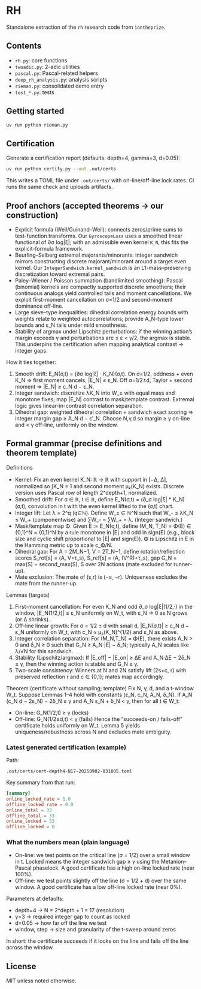 # RH

Standalone extraction of the `rh` research code from `iontheprize`.

## Contents
- `rh.py`: core functions
- `twoadic.py`: 2-adic utilities
- `pascal.py`: Pascal-related helpers
- `deep_rh_analysis.py`: analysis scripts
- `rieman.py`: consolidated demo entry
- `test_*.py`: tests

## Getting started

```bash
uv run python rieman.py
```

## Certification

Generate a certification report (defaults: depth=4, gamma=3, d=0.05):

```bash
uv run python certify.py --out .out/certs
```

This writes a TOML file under `.out/certs/` with on-line/off-line lock rates. CI runs the same check and uploads artifacts.

## Proof anchors (accepted theorems → our construction)

- Explicit formula (Weil/Guinand–Weil): connects zeros/prime sums to test-function transforms. Our `GyroscopeLoss` uses a smoothed linear functional of ∂σ log|ξ|; with an admissible even kernel `K_N`, this fits the explicit-formula framework.
- Beurling–Selberg extremal majorants/minorants: integer sandwich mirrors constructing discrete majorant/minorant around a target even kernel. Our `IntegerSandwich.kernel_sandwich` is an L1-mass–preserving discretization toward extremal pairs.
- Paley–Wiener / Poisson summation (bandlimited smoothing): Pascal (binomial) kernels are compactly supported discrete smoothers; their continuous analogs yield controlled tails and moment cancellations. We exploit first-moment cancellation on σ=1/2 and second-moment dominance off-line.
- Large sieve–type inequalities: dihedral correlation energy bounds with weights relate to weighted autocorrelations; provide A_N-type lower bounds and ε_N tails under mild smoothness.
- Stability of argmax under Lipschitz perturbations: if the winning action’s margin exceeds γ and perturbations are ≤ ε < γ/2, the argmax is stable. This underpins the certification when mapping analytical contrast → integer gaps.

How it ties together:
1) Smooth drift: E_N(σ,t) = (∂σ log|ξ| · K_N)(σ,t). On σ=1/2, oddness + even K_N ⇒ first moment cancels, |E_N| ≤ ε_N. Off σ=1/2±d, Taylor + second moment ⇒ |E_N| ≥ c_N d − ε_N.
2) Integer sandwich: discretize λK_N into W_± with equal mass and monotone fixes; map |E_N| contrast to mask/template contrast. Extremal logic gives linear-in-contrast correlation separation.
3) Dihedral gap: weighted dihedral correlation + sandwich exact scoring ⇒ integer margin gap ≥ A_N d − ε′_N. Choose N,γ,d so margin ≥ γ on-line and < γ off-line, uniformly on the window.

## Formal grammar (precise definitions and theorem template)

Definitions
- Kernel: Fix an even kernel K_N: ℝ → ℝ with support in [−Δ, Δ], normalized so ∫K_N = 1 and second moment μ₂(K_N) exists. Discrete version uses Pascal row of length 2^depth+1, normalized.
- Smoothed drift: For σ ∈ ℝ, t ∈ ℝ, define E_N(σ,t) = (∂_σ log|ξ| * K_N)(σ,t), convolution in t with the even kernel lifted to the (σ,t) chart.
- Integer lift: Let λ = 2^q (q∈ℕ). Define W_± ∈ ℕ^N such that W_- ≤ λK_N ≤ W_+ (componentwise) and ∑W_- = ∑W_+ = λ. (Integer sandwich.)
- Mask/template map Φ: Given E := E_N(σ,t), define (M_N, T_N) = Φ(E) ∈ {0,1}^N × {0,1}^N by a rule monotone in |E| and odd in sign(E) (e.g., block size and cyclic shift proportional to |E| and sign(E)). Φ is Lipschitz in E in the Hamming metric up to scale c_Φ/N.
- Dihedral gap: For A = 2M_N−1, V = 2T_N−1, define rotation/reflection scores S_rot[s] = ⟨A, V∘τ_s⟩, S_ref[s] = ⟨A, (V^R)∘τ_s⟩, gap G_N = max(S) − second_max(S), S over 2N actions (mate excluded for runner-up).
- Mate exclusion: The mate of (s,r) is (−s, ¬r). Uniqueness excludes the mate from the runner-up.

Lemmas (targets)
1) First-moment cancellation: For even K_N and odd ∂_σ log|ξ|(1/2,·) in the window, |E_N(1/2,t)| ≤ ε_N uniformly on W_t, with ε_N → 0 as N grows (or Δ shrinks).
2) Off-line linear growth: For σ = 1/2 ± d with small d, |E_N(σ,t)| ≥ c_N d − ε_N uniformly on W_t, with c_N ≈ μ₂(K_N)^{1/2} and ε_N as above.
3) Integer correlation separation: For (M_N,T_N) = Φ(E), there exists A_N > 0 and δ_N ≥ 0 such that G_N ≥ A_N·|E| − δ_N; typically A_N scales like λ/√N for this sandwich.
4) Stability (Lipschitz/argmax): If |E_off| − |E_on| ≥ ΔE and A_N·ΔE − 2δ_N ≥ γ, then the winning action is stable and G_N ≥ γ.
5) Two-scale consistency: Winners at N and 2N satisfy lift (2s+c, r) with preserved reflection r and c ∈ {0,1}; mates map accordingly.

Theorem (certificate without sampling; template)
Fix N, γ, d, and a t-window W_t. Suppose Lemmas 1–4 hold with constants (ε_N, c_N, A_N, δ_N). If A_N (c_N d − 2ε_N) − 2δ_N ≥ γ and A_N ε_N + δ_N < γ, then for all t ∈ W_t:
- On-line: G_N(1/2,t) ≥ γ (locks)
- Off-line: G_N(1/2±d,t) < γ (fails)
Hence the “succeeds-on / fails-off” certificate holds uniformly on W_t. Lemma 5 yields uniqueness/robustness across N and excludes mate ambiguity.

### Latest generated certification (example)

Path:

```
.out/certs/cert-depth4-N17-20250902-031805.toml
```

Key summary from that run:

```toml
[summary]
online_locked_rate = 1.0
offline_locked_rate = 0.0
online_total = 33
offline_total = 33
online_locked = 33
offline_locked = 0
```

### What the numbers mean (plain language)

- On-line: we test points on the critical line (σ = 1/2) over a small window in t. Locked means the integer sandwich gap ≥ γ using the Metanion–Pascal phaselock. A good certificate has a high on-line locked rate (near 100%).
- Off-line: we test points slightly off the line (σ = 1/2 + d) over the same window. A good certificate has a low off-line locked rate (near 0%).

Parameters at defaults:
- depth=4 → N = 2^depth + 1 = 17 (resolution)
- γ=3 → required integer gap to count as locked
- d=0.05 → how far off the line we test
- window, step → size and granularity of the t-sweep around zeros

In short: the certificate succeeds if it locks on the line and fails off the line across the window.

## License
MIT unless noted otherwise.
